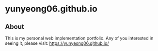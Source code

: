 # yunyeong06.github.io

## About
This is my personal web implementation portfolio. Any of you interested in seeing it, please visit:
https://yunyeong06.github.io/
